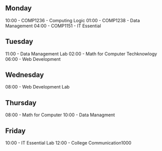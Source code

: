 ## Monday
10:00 - COMP1236 - Computing Logic
01:00 - COMP1238 - Data Management
04:00 - COMP1151 - IT Essential
## Tuesday
11:00 - Data Management Lab 
02:00 - Math for Computer Techknowlogy 
06:00 - Web Development
## Wednesday
08:00 - Web Development Lab
## Thursday
08:00 - Math for Computer
10:00 - Data Managment 
## Friday
10:00 - IT Essential Lab
12:00 - College Communication1000 

